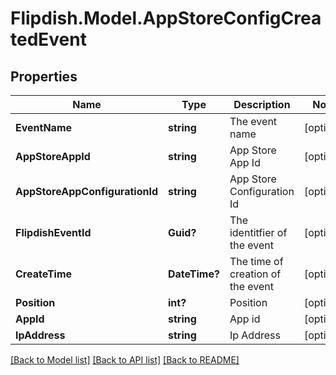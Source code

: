 # Flipdish.Model.AppStoreConfigCreatedEvent
## Properties

Name | Type | Description | Notes
------------ | ------------- | ------------- | -------------
**EventName** | **string** | The event name | [optional] 
**AppStoreAppId** | **string** | App Store App Id | [optional] 
**AppStoreAppConfigurationId** | **string** | App Store Configuration Id | [optional] 
**FlipdishEventId** | **Guid?** | The identitfier of the event | [optional] 
**CreateTime** | **DateTime?** | The time of creation of the event | [optional] 
**Position** | **int?** | Position | [optional] 
**AppId** | **string** | App id | [optional] 
**IpAddress** | **string** | Ip Address | [optional] 

[[Back to Model list]](../README.md#documentation-for-models) [[Back to API list]](../README.md#documentation-for-api-endpoints) [[Back to README]](../README.md)

